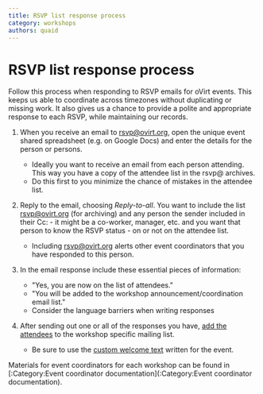 ```yaml
---
title: RSVP list response process
category: workshops
authors: quaid
---
```


# RSVP list response process

Follow this process when responding to RSVP emails for oVirt events. This keeps us able to coordinate across timezones without duplicating or missing work. It also gives us a chance to provide a polite and appropriate response to each RSVP, while maintaining our records.

1.  When you receive an email to rsvp@ovirt.org, open the unique event shared spreadsheet (e.g. on Google Docs) and enter the details for the person or persons.
    -   Ideally you want to receive an email from each person attending. This way you have a copy of the attendee list in the rsvp@ archives.
    -   Do this first to you minimize the chance of mistakes in the attendee list.

2.  Reply to the email, choosing *Reply-to-all*. You want to include the list rsvp@ovirt.org (for archiving) and any person the sender included in their Cc: - it might be a co-worker, manager, etc. and you want that person to know the RSVP status - on or not on the attendee list.
    -   Including rsvp@ovirt.org alerts other event coordinators that you have responded to this person.

3.  In the email response include these essential pieces of information:
    -   "Yes, you are now on the list of attendees."
    -   "You will be added to the workshop announcement/coordination email list."
    -   Consider the language barriers when writing responses

4.  After sending out one or all of the responses you have, [add the attendees](https://lists.ovirt.org/mailman/admin/workshop-mar2012/members/add) to the workshop specific mailing list.
    -   Be sure to use the [custom welcome text](/community/events/archives/workshop/workshop-mar-2012-coordinator-notes/#generic-text-sent-when-mass-subscribing-to-workshop-list) written for the event.

Materials for event coordinators for each workshop can be found in [:Category:Event coordinator documentation](:Category:Event coordinator documentation).

